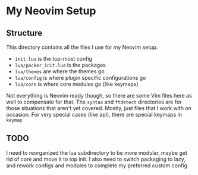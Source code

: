 # My Neovim Setup

## Structure

This directory contains all the files I use for my Neovim setup.

+ `init.lua` is the top-most config
+ `lua/packer_init.lua` is the packages
+ `lua/themes` are where the themes go
+ `lua/config` is where plugin specific configurations go
+ `lua/core` is where core modules go (like keymaps)

Not everything is Neovim ready though, so there are some Vim files here as well to compensate for that. The `syntax` and `ftdetect` directories are for those situations that aren't yet covered. Mostly, just files that I work with on occasion. For very special cases (like apl), there are special keymaps in `keymap`

## TODO

I need to reorganized the lua subdirectory to be more modular, maybe get rid of core and move it to top init. I also need to switch packaging to lazy, and rework configs and modules to complete my preferred custom config
